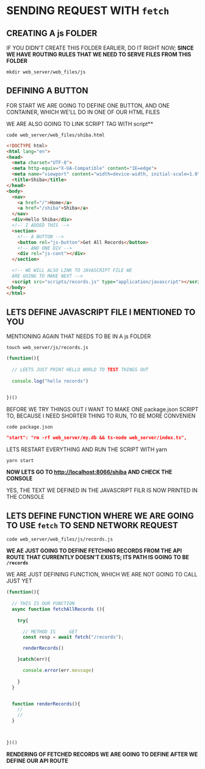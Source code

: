 # SENDING REQUEST WITH `fetch`

## CREATING A js FOLDER

IF YOU DIDN'T CREATE THIS FOLDER EARLIER, DO IT RIGHT NOW; **SINCE WE HAVE ROUTING RULES THAT WE NEED TO SERVE FILES FROM THIS FOLDER** 

```
mkdir web_server/web_files/js
```

## DEFINING A BUTTON

FOR START WE ARE GOING TO DEFINE ONE BUTTON, AND ONE CONTAINER, WHICH WE'LL DO IN ONE OF OUR HTML FILES

WE ARE ALSO GOING TO LINK SCRIPT TAG WITH script**

```
code web_server/web_files/shiba.html
```

```html
<!DOCTYPE html>
<html lang="en">
<head>
  <meta charset="UTF-8">
  <meta http-equiv="X-UA-Compatible" content="IE=edge">
  <meta name="viewport" content="width=device-width, initial-scale=1.0">
  <title>Shiba</title>
</head>
<body>
  <nav>
    <a href="/">Home</a>
    <a href="/shiba">Shiba</a>
  </nav>
  <div>Hello Shiba</div>
  <!-- I ADDED THIS -->
  <section>
    <!-- A BUTTON -->
    <button rel="js-button">Get All Records</button>
    <!-- AND ONE DIV -->
    <div rel="js-cont"></div>
  </section>

  <!-- WE WILL ALSO LINK TO JAVASCRIPT FILE WE
  ARE GOING TO MAKE NEXT -->
  <script src="scripts/records.js" type="application/javascript"></script>
</body>
</html>
```

## LETS DEFINE JAVASCRIPT FILE I MENTIONED TO YOU

MENTIONING AGAIN THAT NEEDS TO BE IN A js FOLDER

```
touch web_server/js/records.js
```

```js
(function(){
  
  // LEETS JUST PRINT HELLO WORLD TO TEST THINGS OUT
  
  console.log("hello records")


})()
```

BEFORE WE TRY THINGS OUT I WANT TO MAKE ONE package.json SCRIPT TO, BECAUSE I NEED SHORTER THING TO RUN, TO BE MORE CONVENIEN

```
code package.json
```

```json
"start": "rm -rf web_server/my.db && ts-node web_server/index.ts",
```

LETS RESTART EVERYTHING AND RUN THE SCRIPT WITH yarn

```
yarn start
```

**NOW LETS GO TO <http://localhost:8066/shiba> AND CHECK THE CONSOLE**

YES, THE TEXT WE DEFINED IN THE JAVASCRIPT FILR IS NOW PRINTED IN THE CONSOLE

## LETS DEFINE FUNCTION WHERE WE ARE GOING TO USE `fetch` TO SEND NETWORK REQUEST

```
code web_server/web_files/js/records.js
```

**WE AE JUST GOING TO DEFINE FETCHING RECORDS FROM THE API ROUTE THAT CURRENTLY DOESN'T EXISTS; ITS PATH IS GOING TO BE `/records`**

WE ARE JUST DEFINING FUNCTION, WHICH WE ARE NOT GOING TO CALL JUST YET 

```js
(function(){
  
  // THIS IS OUR FUNCTION 
  async function fetchAllRecords (){
    
    try{

      // METHOD IS     GET
      const resp = await fetch("/records");

      renderRecords()

    }catch(err){

      console.error(err.message)
        
    }
  }


  function renderRecords(){
    // 
    // 
  }



})()
```

**RENDERING OF FETCHED RECORDS WE ARE GOING TO DEFINE AFTER WE DEFINE OUR API ROUTE**